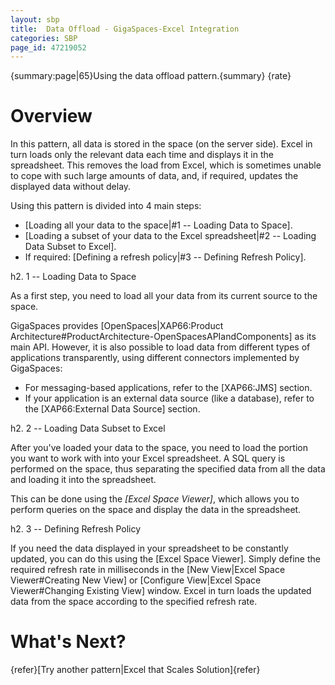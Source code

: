 ```yaml
---
layout: sbp
title:  Data Offload - GigaSpaces-Excel Integration
categories: SBP
page_id: 47219052
---
```


{summary:page|65}Using the data offload pattern.{summary}
{rate}

#  Overview

In this pattern, all data is stored in the space (on the server side). Excel in turn loads only the relevant data each time and displays it in the spreadsheet. This removes the load from Excel, which is sometimes unable to cope with such large amounts of data, and, if required, updates the displayed data without delay.

Using this pattern is divided into 4 main steps:
- [Loading all your data to the space|#1 -- Loading Data to Space].
- [Loading a subset of your data to the Excel spreadsheet|#2 -- Loading Data Subset to Excel].
- If required: [Defining a refresh policy|#3 -- Defining Refresh Policy].

h2. 1 -- Loading Data to Space

As a first step, you need to load all your data from its current source to the space.

GigaSpaces provides [OpenSpaces|XAP66:Product Architecture#ProductArchitecture-OpenSpacesAPIandComponents] as its main API. However, it is also possible to load data from different types of applications transparently, using different connectors implemented by GigaSpaces:
- For messaging-based applications, refer to the [XAP66:JMS] section.
- If your application is an external data source (like a database), refer to the [XAP66:External Data Source] section.


h2. 2 -- Loading Data Subset to Excel

After you've loaded your data to the space, you need to load the portion you want to work with into your Excel spreadsheet. A SQL query is performed on the space, thus separating the specified data from all the data and loading it into the spreadsheet.

This can be done using the *[Excel Space Viewer]*, which allows you to perform queries on the space and display the data in the spreadsheet.

h2. 3 -- Defining Refresh Policy

If you need the data displayed in your spreadsheet to be constantly updated, you can do this using the [Excel Space Viewer]. Simply define the required refresh rate in milliseconds in the [New View|Excel Space Viewer#Creating New View] or [Configure View|Excel Space Viewer#Changing Existing View] window. Excel in turn loads the updated data from the space according to the specified refresh rate.

#  What's Next?

{refer}[Try another pattern|Excel that Scales Solution]{refer}
